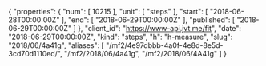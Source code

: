 {
  "properties": {
    "num": [
      10215
    ],
    "unit": [
      "steps"
    ],
    "start": [
      "2018-06-28T00:00:00Z"
    ],
    "end": [
      "2018-06-29T00:00:00Z"
    ],
    "published": [
      "2018-06-29T00:00:00Z"
    ]
  },
  "client_id": "https://www-api.jvt.me/fit",
  "date": "2018-06-29T00:00:00Z",
  "kind": "steps",
  "h": "h-measure",
  "slug": "2018/06/4a41g",
  "aliases": [
    "/mf2/4e97dbbb-4a0f-4e8d-8e5d-3cd70d1110ed/",
    "/mf2/2018/06/4a41g",
    "/mf2/2018/06/4A41g"
  ]
}
